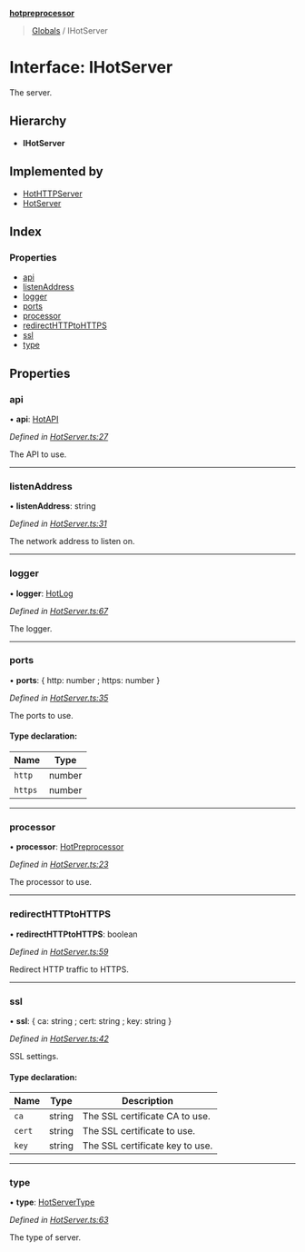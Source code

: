 **[hotpreprocessor](../README.md)**

> [Globals](../globals.md) / IHotServer

# Interface: IHotServer

The server.

## Hierarchy

* **IHotServer**

## Implemented by

* [HotHTTPServer](../classes/hothttpserver.md)
* [HotServer](../classes/hotserver.md)

## Index

### Properties

* [api](ihotserver.md#api)
* [listenAddress](ihotserver.md#listenaddress)
* [logger](ihotserver.md#logger)
* [ports](ihotserver.md#ports)
* [processor](ihotserver.md#processor)
* [redirectHTTPtoHTTPS](ihotserver.md#redirecthttptohttps)
* [ssl](ihotserver.md#ssl)
* [type](ihotserver.md#type)

## Properties

### api

•  **api**: [HotAPI](../classes/hotapi.md)

*Defined in [HotServer.ts:27](https://github.com/OurFreeLight/HotPreprocessor/blob/9c94bd6/src/HotServer.ts#L27)*

The API to use.

___

### listenAddress

•  **listenAddress**: string

*Defined in [HotServer.ts:31](https://github.com/OurFreeLight/HotPreprocessor/blob/9c94bd6/src/HotServer.ts#L31)*

The network address to listen on.

___

### logger

•  **logger**: [HotLog](../classes/hotlog.md)

*Defined in [HotServer.ts:67](https://github.com/OurFreeLight/HotPreprocessor/blob/9c94bd6/src/HotServer.ts#L67)*

The logger.

___

### ports

•  **ports**: { http: number ; https: number  }

*Defined in [HotServer.ts:35](https://github.com/OurFreeLight/HotPreprocessor/blob/9c94bd6/src/HotServer.ts#L35)*

The ports to use.

#### Type declaration:

Name | Type |
------ | ------ |
`http` | number |
`https` | number |

___

### processor

•  **processor**: [HotPreprocessor](../classes/hotpreprocessor.md)

*Defined in [HotServer.ts:23](https://github.com/OurFreeLight/HotPreprocessor/blob/9c94bd6/src/HotServer.ts#L23)*

The processor to use.

___

### redirectHTTPtoHTTPS

•  **redirectHTTPtoHTTPS**: boolean

*Defined in [HotServer.ts:59](https://github.com/OurFreeLight/HotPreprocessor/blob/9c94bd6/src/HotServer.ts#L59)*

Redirect HTTP traffic to HTTPS.

___

### ssl

•  **ssl**: { ca: string ; cert: string ; key: string  }

*Defined in [HotServer.ts:42](https://github.com/OurFreeLight/HotPreprocessor/blob/9c94bd6/src/HotServer.ts#L42)*

SSL settings.

#### Type declaration:

Name | Type | Description |
------ | ------ | ------ |
`ca` | string | The SSL certificate CA to use. |
`cert` | string | The SSL certificate to use. |
`key` | string | The SSL certificate key to use. |

___

### type

•  **type**: [HotServerType](../enums/hotservertype.md)

*Defined in [HotServer.ts:63](https://github.com/OurFreeLight/HotPreprocessor/blob/9c94bd6/src/HotServer.ts#L63)*

The type of server.
